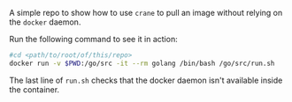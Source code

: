 A simple repo to show how to use `crane` to pull an image without relying on the
`docker` daemon.

Run the following command to see it in action:

```bash
#cd <path/to/root/of/this/repo>
docker run -v $PWD:/go/src -it --rm golang /bin/bash /go/src/run.sh
```

The last line of `run.sh` checks that the docker daemon isn't available inside
the container.
